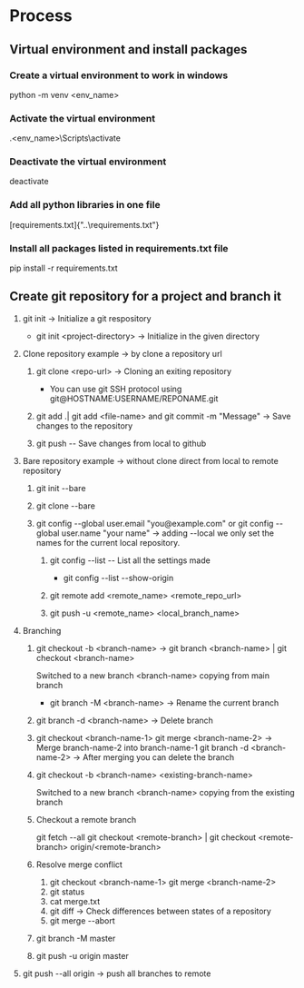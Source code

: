 # Process

## Virtual environment and install packages

### Create a virtual environment to work in windows

python -m venv \<env_name>  

### Activate the virtual environment

.\<env_name>\Scripts\activate

### Deactivate the virtual environment

deactivate

### Add all python libraries in one file

[requirements.txt]{"..\requirements.txt"}

### Install all packages listed in requirements.txt file

pip install -r requirements.txt

## Create git repository for a project and branch it

1. git init -> Initialize a git respository  
   - git init \<project-directory> -> Initialize in the given directory

2. Clone repository example -> by clone a repository url

   1. git clone \<repo-url> -> Cloning an exiting repository

      - You can use git SSH protocol using git@HOSTNAME:USERNAME/REPONAME.git

   2. git add .| git add \<file-name> and git commit -m "Message" -> Save changes to the repository

   3. git push -- Save changes from local to github

3. Bare repository example -> without clone direct from local to remote repository

   1. git init --bare
   2. git clone --bare

   3. git config --global user.email "you\@example.com" or git config --global user.name "your name" -> adding --local we only set the names for the current local repository.

      1. git config --list -- List all the settings made
         - git config --list --show-origin

      2. git remote add <remote_name> <remote_repo_url>

      3. git push -u <remote_name> <local_branch_name>

4. Branching

   1. git checkout -b \<branch-name>  -> git branch \<branch-name> | git checkout \<branch-name>

      Switched to a new branch \<branch-name> copying from main branch

      - git branch -M \<branch-name> -> Rename the current branch

   2. git branch -d \<branch-name> -> Delete branch

   3. git checkout \<branch-name-1>
      git merge \<branch-name-2> -> Merge branch-name-2 into branch-name-1
      git branch -d \<branch-name-2> -> After merging you can delete the branch

   4. git checkout -b \<branch-name> \<existing-branch-name>

      Switched to a new branch \<branch-name> copying from the existing branch

   5. Checkout a remote branch

      git fetch --all
      git checkout \<remote-branch> | git checkout \<remote-branch> origin/\<remote-branch>

   6. Resolve merge conflict

      1. git checkout \<branch-name-1>
         git merge \<branch-name-2>
      2. git status
      3. cat merge.txt
      4. git diff -> Check differences between states of a repository
      5. git merge --abort

   7. git branch -M master

   8. git push -u origin master

5. git push --all origin -> push all branches to remote
